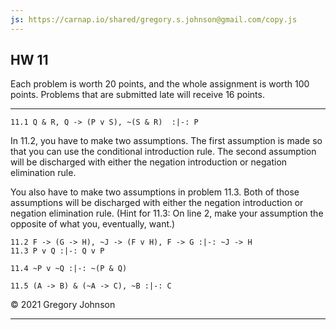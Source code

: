 ```yaml
---
js: https://carnap.io/shared/gregory.s.johnson@gmail.com/copy.js
--- 
```


## HW 11

Each problem is worth 20 points, and the whole assignment is worth 100 points. Problems that are submitted late will receive 16 points. 

---

~~~{.ProofChecker .JohnsonSL options="fonts tabindent" guides="fitch" points="20" late-credit="16"}
11.1 Q & R, Q -> (P v S), ~(S & R)  :|-: P
~~~

In 11.2, you have to make two assumptions. The first assumption is made so that you can use the conditional introduction rule. The second assumption will be discharged with either the negation introduction or negation elimination rule.

You also have to make two assumptions in problem 11.3. Both of those assumptions will be discharged with either the negation introduction or negation elimination rule. (Hint for 11.3: On line 2, make your assumption the opposite of what you, eventually, want.)

~~~{.ProofChecker .JohnsonSL options="fonts tabindent" guides="fitch" points="20" late-credit="16"}
11.2 F -> (G -> H), ~J -> (F v H), F -> G :|-: ~J -> H
11.3 P v Q :|-: Q v P  
~~~


~~~{.ProofChecker .JohnsonSL options="fonts tabindent" guides="fitch" points="20" late-credit="16"}
11.4 ~P v ~Q :|-: ~(P & Q)
~~~

~~~{.ProofChecker .JohnsonSL options="fonts tabindent" guides="fitch" points="20" late-credit="16"}
11.5 (A -> B) & (~A -> C), ~B :|-: C
~~~

&copy; 2021 Gregory Johnson 
 
---

